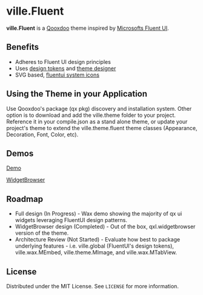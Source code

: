 <!-- ABOUT THE PROJECT -->
# ville.Fluent

**ville.Fluent** is a [Qooxdoo](https://qooxdoo.org/) theme inspired by [Microsofts Fluent UI](https://fluent2.microsoft.design/).

## Benefits

* Adheres to Fluent UI design principles
* Uses [design tokens](https://fluent2.microsoft.design/design-tokens) and [theme designer](https://react.fluentui.dev/?path=/docs/theme-theme-designer--page)
* SVG based, [fluentui system icons](https://github.com/microsoft/fluentui-system-icons)

<!-- GETTING STARTED -->
## Using the Theme in your Application

Use Qooxdoo's package (qx pkg) discovery and installation system. Other option is to download and add the ville.theme folder to your project. Reference it in your compile.json as a stand alone theme, or update your project's theme to extend the ville.theme.fluent theme classes (Appearance, Decoration, Font, Color, etc).  

<!-- DEMOS -->
## Demos

[Demo](https://sqville.github.io/ville.Fluent/published/wax/)

[WidgetBrowser](https://sqville.github.io/ville.Fluent/published/widgetbrowser/)

<!-- ROADMAP -->
## Roadmap

* Full design (In Progress) - Wax demo showing the majority of qx ui widgets leveraging FluentUI design patterns.
* WidgetBrowser design (Completed) - Out of the box, qxl.widgetbrowser version of the theme.
* Architecture Review (Not Started) - Evaluate how best to package underlying features - i.e. ville.global (FluentUI's design tokens), ville.wax.MEmbed, ville.theme.MImage, and ville.wax.MTabView.

<!-- LICENSE -->
## License

Distributed under the MIT License. See `LICENSE` for more information.
